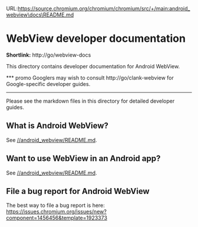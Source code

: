 URL:https://source.chromium.org/chromium/chromium/src/+/main:android_webview\docs\README.md
# WebView developer documentation

**Shortlink:** http://go/webview-docs

This directory contains developer documentation for Android WebView.

*** promo
Googlers may wish to consult http://go/clank-webview for Google-specific
developer guides.
***

Please see the markdown files in this directory for detailed developer guides.

## What is Android WebView?

See [//android\_webview/README.md](/android\_webview/README.md).

## Want to use WebView in an Android app?

See [//android\_webview/README.md](/android\_webview/README.md).

## File a bug report for Android WebView

The best way to file a bug report is here:
https://issues.chromium.org/issues/new?component=1456456&template=1923373
